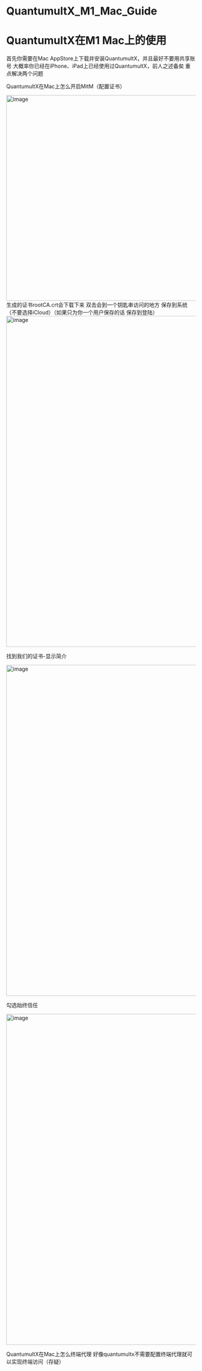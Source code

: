 # QuantumultX_M1_Mac_Guide
# QuantumultX在M1 Mac上的使用

首先你需要在Mac AppStore上下载并安装QuantumultX，并且最好不要用共享账号
大概率你已经在iPhone、iPad上已经使用过QuantumultX，前人之述备矣
重点解决两个问题

QuantumultX在Mac上怎么开启MitM（配置证书）

<img width="545" alt="image" src="https://user-images.githubusercontent.com/62434508/225943701-d3a2e409-be8e-48cb-8de9-5cff839827e0.png">
生成的证书rootCA.crt会下载下来
双击会到一个钥匙串访问的地方
保存到系统（不要选择iCloud）（如果只为你一个用户保存的话 保存到登陆）
<img width="877" alt="image" src="https://user-images.githubusercontent.com/62434508/225945000-493ac4d5-3578-440e-b569-d75c5df01756.png">

找到我们的证书-显示简介

<img width="877" alt="image" src="https://user-images.githubusercontent.com/62434508/225945240-0b6de6e5-d061-4f07-9807-5a5f4d3e3b2c.png">

勾选始终信任

<img width="877" alt="image" src="https://user-images.githubusercontent.com/62434508/225945411-76927eb2-b769-4284-a106-73dbece2a12d.png">


QuantumultX在Mac上怎么终端代理
好像quantumultx不需要配置终端代理就可以实现终端访问（存疑）
